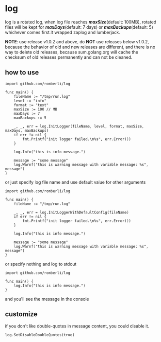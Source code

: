 # log

log is a rotated log, when log file reaches ***maxSize***(default: 100MB), rotated files will be kept for ***maxDays***(default: 7 days) or ***maxBackups***(default: 5) whichever comes first.It wrapped zaplog and lumberjack.


**NOTE**: use release v1.0.2 and above, do **NOT** use releases below v1.0.2, because the behavior of old and new releases are different, and there is no way to delete old releases, because sum.golang.org will cache the checksum of old releases permanently and can not be cleaned. 

## how to use
```
import github.com/romberli/log

func main() {
    fileName := "/tmp/run.log"
    level := "info"
    format := "text"
    maxSize := 100 // MB
    maxDays := 7
    maxBackups := 5
    
    _, _, err = log.InitLogger(fileName, level, format, maxSize, maxDays, maxBackups)
    if err != nil {
        fmt.Printf("init logger failed.\n%s", err.Error())
    }
    
    log.Info("this is info message.")
    
    message := "some message"
    log.Warnf("this is warning message with variable message: %s", message")
}
```
or just specify log file name and use default value for other arguments
```
import github.com/romberli/log

func main() {
    fileName := "/tmp/run.log"

    _, _, err = log.InitLoggerWithDefaultConfig(fileName)
    if err != nil {
        fmt.Printf("init logger failed.\n%s", err.Error())
    }
    
    log.Info("this is info message.")
    
    message := "some message"
    log.Warnf("this is warning message with variable message: %s", message")
}
```
or specify nothing and log to stdout
```
import github.com/romberli/log

func main() {
    log.Info("this is info message.")
}
```
and you'll see the message in the console


## customize
if you don't like double-quotes in message content, you could disable it.
```
log.SetDisableDoubleQuotes(true)
```